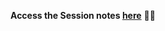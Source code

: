 **Access the Session notes [here](https://www.evernote.com/shard/s580/client/snv?isnewsnv=true&noteGuid=18a5f6e7-3030-5d5d-906d-d1ebc6ac42fa&noteKey=jJ7YdmoqvIbTvb6qKJY5FCTgZUoFaBKXuE7Jm-Z9nQOpnZ17i2Da-yTq-Q&sn=https%3A%2F%2Fwww.evernote.com%2Fshard%2Fs580%2Fsh%2F18a5f6e7-3030-5d5d-906d-d1ebc6ac42fa%2FjJ7YdmoqvIbTvb6qKJY5FCTgZUoFaBKXuE7Jm-Z9nQOpnZ17i2Da-yTq-Q&title=JavaScript%2Bfor%2BWeb%2BDev%2BWorkshop)** 🌟🌟
